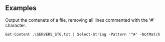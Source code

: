 ## Examples

Output the contenets of a file, removing all lines commented with the '#' character.

    Get-Content .\SERVERS_STG.txt | Select-String -Pattern '^#' -NotMatch
